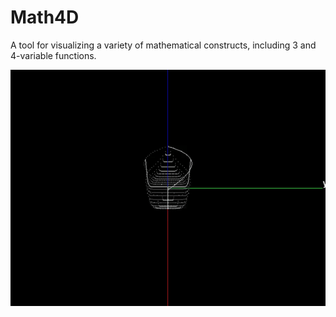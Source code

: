 # Math4D
A tool for visualizing a variety of mathematical constructs, including 3 and 4-variable functions.

![](./canoe.gif)
